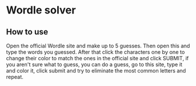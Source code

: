 # Wordle solver
## How to use
Open the official Wordle site and make up to 5 guesses.
Then open this and type the words you guessed.
After that click the characters one by one to change their color to match the ones in the official site and click SUBMIT, if you aren't sure what to guess, you can do a guess, go to this site, type it and color it, click submit and try to eliminate the most common letters and repeat.
